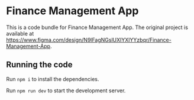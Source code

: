 
  # Finance Management App

  This is a code bundle for Finance Management App. The original project is available at https://www.figma.com/design/N9lFagNGslUXIYXlYYzbqr/Finance-Management-App.

  ## Running the code

  Run `npm i` to install the dependencies.

  Run `npm run dev` to start the development server.
  